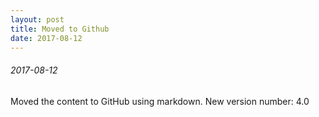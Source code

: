 ```yaml
---
layout: post
title: Moved to Github
date: 2017-08-12
---
```


###### 2017-08-12

Moved the content to GitHub using markdown. New version number: 4.0